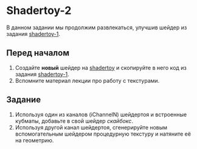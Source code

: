# Shadertoy-2

В данном задании мы продолжим развлекаться, улучшив шейдер из задания [shadertoy-1](/tasks/shadertoy1/).

## Перед началом

 1. Создайте **новый** шейдер на [shadertoy](https://www.shadertoy.com/) и скопируйте в него код из задания [shadertoy-1](/tasks/shadertoy1/).
 2. Вспомните материал лекции про работу с текстурами.

## Задание

 1. Используя один из каналов (iChannelN) шейдертоя и встроенные кубмапы, добавьте в свой шейдер *скайбокс*.
 2. Используя другой канал шейдертоя, сгенерируйте новым вспомогательным шейдером процедурную текстуру и натяните её на геометрию.
